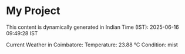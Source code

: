# My Project

This content is dynamically generated in Indian Time (IST): 2025-06-16 09:49:28 IST


Current Weather in Coimbatore:
Temperature: 23.88 °C
Condition: mist
